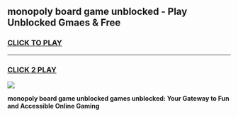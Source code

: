 
## monopoly board game unblocked - Play Unblocked Gmaes & Free
<h3>
<a href="https://news.freeplayer.one?title=monopoly_board_game_unblocked&ref=23F">CLICK TO PLAY</a></h3>
<hr>

<h3>
<a href="https://news.freeplayer.one?title=monopoly_board_game_unblocked&ref=23F">CLICK 2 PLAY</a>
  
</h3>

<a href="https://news.freeplayer.one?title=monopoly_board_game_unblocked&ref=23F/"><img src="https://clearcache.store/games.png"></a>


**monopoly board game unblocked games unblocked: Your Gateway to Fun and Accessible Online Gaming**
